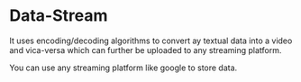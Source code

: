 # Data-Stream
It uses encoding/decoding algorithms to convert ay textual data into a video and vica-versa which can further be uploaded to any streaming platform.

You can use any streaming platform like google to store data.

